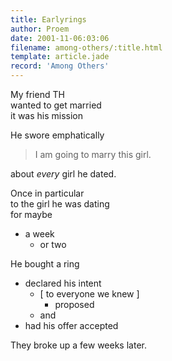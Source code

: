```yaml
---
title: Earlyrings
author: Proem
date: 2001-11-06:03:06
filename: among-others/:title.html
template: article.jade
record: 'Among Others'
---
```


My friend TH  
wanted to get married  
it was his mission  

He swore emphatically

> I am going to marry this girl.

about _every_ girl he dated.


Once in particular  
to the girl he was dating  
for maybe
* a week
	* or two

He bought a ring  
* declared his intent  
	* [ to everyone we knew ]
		* proposed
	* and
* had his offer accepted

They broke up a few weeks later.
